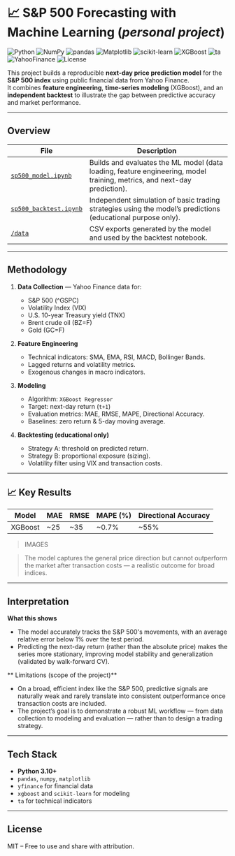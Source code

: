 # 📈 S&P 500 Forecasting with Machine Learning (*personal project*)

![Python](https://img.shields.io/badge/Python-3.10+-blue)
![NumPy](https://img.shields.io/badge/Library-NumPy-013243)
![pandas](https://img.shields.io/badge/Library-pandas-150458)
![Matplotlib](https://img.shields.io/badge/Visualization-Matplotlib-11557c)
![scikit-learn](https://img.shields.io/badge/Framework-scikit--learn-F7931E)
![XGBoost](https://img.shields.io/badge/Model-XGBoost-orange)
![ta](https://img.shields.io/badge/TechIndicator-lib%20ta-lightgrey)
![YahooFinance](https://img.shields.io/badge/Data-Yahoo%20Finance-2C7BB6)
![License](https://img.shields.io/badge/License-MIT-yellow)

This project builds a reproducible **next-day price prediction model** for the **S&P 500 index** using public financial data from Yahoo Finance.  
It combines **feature engineering**, **time-series modeling** (XGBoost), and an **independent backtest** to illustrate the gap between predictive accuracy and market performance.

---

## Overview

| File | Description |
|------|--------------|
| [`sp500_model.ipynb`](./sp500_model.ipynb) | Builds and evaluates the ML model (data loading, feature engineering, model training, metrics, and next-day prediction). |
| [`sp500_backtest.ipynb`](./sp500_backtest.ipynb) | Independent simulation of basic trading strategies using the model’s predictions (educational purpose only). |
| [`/data`](./data) | CSV exports generated by the model and used by the backtest notebook. |

---

## Methodology

1. **Data Collection** — Yahoo Finance data for:
   - S&P 500 (^GSPC)
   - Volatility Index (VIX)
   - U.S. 10-year Treasury yield (TNX)
   - Brent crude oil (BZ=F)
   - Gold (GC=F)

2. **Feature Engineering**
   - Technical indicators: SMA, EMA, RSI, MACD, Bollinger Bands.
   - Lagged returns and volatility metrics.
   - Exogenous changes in macro indicators.

3. **Modeling**
   - Algorithm: `XGBoost Regressor`
   - Target: next-day return (`t+1`)
   - Evaluation metrics: MAE, RMSE, MAPE, Directional Accuracy.
   - Baselines: zero return & 5-day moving average.

4. **Backtesting (educational only)**
   - Strategy A: threshold on predicted return.
   - Strategy B: proportional exposure (sizing).
   - Volatility filter using VIX and transaction costs.

---

## 📈 Key Results

| Model | MAE | RMSE | MAPE (%) | Directional Accuracy |
|-------|------|------|-----------|----------------------|
| XGBoost | ~25 | ~35 | ~0.7% | ~55% |

> IMAGES

> The model captures the general price direction but cannot outperform the market after transaction costs — a realistic outcome for broad indices.

---

## Interpretation

 **What this shows**
- The model accurately tracks the S&P 500's movements, with an average relative error below 1% over the test period.
- Predicting the next-day return (rather than the absolute price) makes the series more stationary, improving model stability and generalization (validated by walk-forward CV).

** Limitations (scope of the project)**
- On a broad, efficient index like the S&P 500, predictive signals are naturally weak and rarely translate into consistent outperformance once transaction costs are included.
- The project’s goal is to demonstrate a robust ML workflow — from data collection to modeling and evaluation — rather than to design a trading strategy.

---

## Tech Stack

- **Python 3.10+**
- `pandas`, `numpy`, `matplotlib`
- `yfinance` for financial data
- `xgboost` and `scikit-learn` for modeling
- `ta` for technical indicators

---

## License
MIT – Free to use and share with attribution. 

